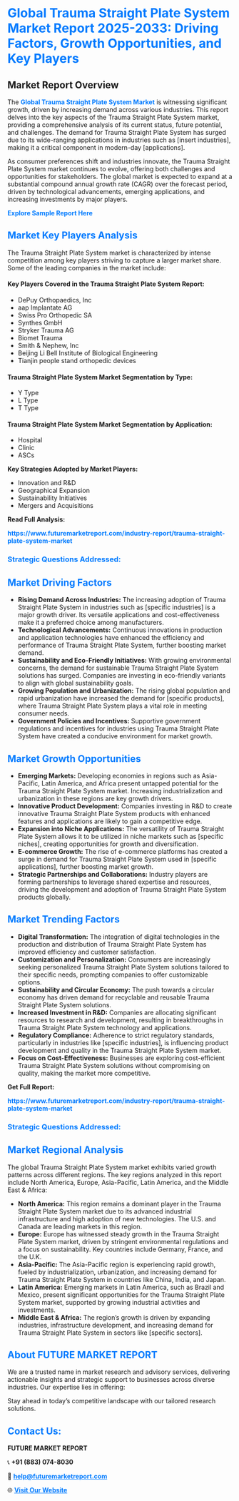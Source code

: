 <h1 style="color: #007BFF;">Global Trauma Straight Plate System Market Report 2025-2033: Driving Factors, Growth Opportunities, and Key Players</h1>

<section id="overview">
<h2>Market Report Overview</h2>
<p>The <a href="https://www.futuremarketreport.com/industry-report/trauma-straight-plate-system-market" style="color: #007BFF; text-decoration: none;"><strong>Global Trauma Straight Plate System Market</strong></a> is witnessing significant growth, driven by increasing demand across various industries. This report delves into the key aspects of the Trauma Straight Plate System market, providing a comprehensive analysis of its current status, future potential, and challenges. The demand for Trauma Straight Plate System has surged due to its wide-ranging applications in industries such as [insert industries], making it a critical component in modern-day [applications].</p>
<p>As consumer preferences shift and industries innovate, the Trauma Straight Plate System market continues to evolve, offering both challenges and opportunities for stakeholders. The global market is expected to expand at a substantial compound annual growth rate (CAGR) over the forecast period, driven by technological advancements, emerging applications, and increasing investments by major players.</p>
</section>

<section id="overview">
<p><a href="https://www.futuremarketreport.com/request-sample/reportId=54888" style="color: #007BFF; text-decoration: none;"><strong>Explore Sample Report Here</strong></a></p>
</section>

<section id="key-players">
<h2 style="color: #007BFF;">Market Key Players Analysis</h2>
<p>The Trauma Straight Plate System market is characterized by intense competition among key players striving to capture a larger market share. Some of the leading companies in the market include:</p>
<h4>Key Players Covered in the Trauma Straight Plate System Report:</h4>
<ul><li>DePuy Orthopaedics, Inc</li><li>aap Implantate AG</li><li>Swiss Pro Orthopedic SA</li><li>Synthes GmbH</li><li>Stryker Trauma AG</li><li>Biomet Trauma</li><li>Smith &amp; Nephew, Inc</li><li>Beijing Li Bell Institute of Biological Engineering</li><li>Tianjin people stand orthopedic devices</li></ul>
<h4>Trauma Straight Plate System Market Segmentation by Type:</h4>
<ul><li>Y Type</li><li>L Type</li><li>T Type</li></ul>

<h4>Trauma Straight Plate System Market Segmentation by Application:</h4>
<ul><li>Hospital</li><li>Clinic</li><li>ASCs</li></ul>
<p><strong>Key Strategies Adopted by Market Players:</strong></p>
<ul>
<li>Innovation and R&D</li>
<li>Geographical Expansion</li>
<li>Sustainability Initiatives</li>
<li>Mergers and Acquisitions</li>
</ul>
</section>

<section>
<p><strong>Read Full Analysis: </strong></p><a href="https://www.futuremarketreport.com/industry-report/trauma-straight-plate-system-market" style="color: #007BFF; text-decoration: none;"><strong>https://www.futuremarketreport.com/industry-report/trauma-straight-plate-system-market</strong></a>
<h3 style="color: #007BFF;">Strategic Questions Addressed:</h3>
</section>

<section id="driving-factors">
<h2 style="color: #007BFF;">Market Driving Factors</h2>
<ul>
<li><strong>Rising Demand Across Industries:</strong> The increasing adoption of Trauma Straight Plate System in industries such as [specific industries] is a major growth driver. Its versatile applications and cost-effectiveness make it a preferred choice among manufacturers.</li>
<li><strong>Technological Advancements:</strong> Continuous innovations in production and application technologies have enhanced the efficiency and performance of Trauma Straight Plate System, further boosting market demand.</li>
<li><strong>Sustainability and Eco-Friendly Initiatives:</strong> With growing environmental concerns, the demand for sustainable Trauma Straight Plate System solutions has surged. Companies are investing in eco-friendly variants to align with global sustainability goals.</li>
<li><strong>Growing Population and Urbanization:</strong> The rising global population and rapid urbanization have increased the demand for [specific products], where Trauma Straight Plate System plays a vital role in meeting consumer needs.</li>
<li><strong>Government Policies and Incentives:</strong> Supportive government regulations and incentives for industries using Trauma Straight Plate System have created a conducive environment for market growth.</li>
</ul>
</section>

<section id="growth-opportunities">
<h2 style="color: #007BFF;">Market Growth Opportunities</h2>
<ul>
<li><strong>Emerging Markets:</strong> Developing economies in regions such as Asia-Pacific, Latin America, and Africa present untapped potential for the Trauma Straight Plate System market. Increasing industrialization and urbanization in these regions are key growth drivers.</li>
<li><strong>Innovative Product Development:</strong> Companies investing in R&D to create innovative Trauma Straight Plate System products with enhanced features and applications are likely to gain a competitive edge.</li>
<li><strong>Expansion into Niche Applications:</strong> The versatility of Trauma Straight Plate System allows it to be utilized in niche markets such as [specific niches], creating opportunities for growth and diversification.</li>
<li><strong>E-commerce Growth:</strong> The rise of e-commerce platforms has created a surge in demand for Trauma Straight Plate System used in [specific applications], further boosting market growth.</li>
<li><strong>Strategic Partnerships and Collaborations:</strong> Industry players are forming partnerships to leverage shared expertise and resources, driving the development and adoption of Trauma Straight Plate System products globally.</li>
</ul>
</section>

<section id="trending-factors">
<h2 style="color: #007BFF;">Market Trending Factors</h2>
<ul>
<li><strong>Digital Transformation:</strong> The integration of digital technologies in the production and distribution of Trauma Straight Plate System has improved efficiency and customer satisfaction.</li>
<li><strong>Customization and Personalization:</strong> Consumers are increasingly seeking personalized Trauma Straight Plate System solutions tailored to their specific needs, prompting companies to offer customizable options.</li>
<li><strong>Sustainability and Circular Economy:</strong> The push towards a circular economy has driven demand for recyclable and reusable Trauma Straight Plate System solutions.</li>
<li><strong>Increased Investment in R&D:</strong> Companies are allocating significant resources to research and development, resulting in breakthroughs in Trauma Straight Plate System technology and applications.</li>
<li><strong>Regulatory Compliance:</strong> Adherence to strict regulatory standards, particularly in industries like [specific industries], is influencing product development and quality in the Trauma Straight Plate System market.</li>
<li><strong>Focus on Cost-Effectiveness:</strong> Businesses are exploring cost-efficient Trauma Straight Plate System solutions without compromising on quality, making the market more competitive.</li>
</ul>
</section>

<section>
<p><strong>Get Full Report: </strong></p><a href="https://www.futuremarketreport.com/industry-report/trauma-straight-plate-system-market" style="color: #007BFF; text-decoration: none;"><strong>https://www.futuremarketreport.com/industry-report/trauma-straight-plate-system-market</strong></a>
<h3 style="color: #007BFF;">Strategic Questions Addressed:</h3>
</section>


<section id="regional-analysis">
<h2 style="color: #007BFF;">Market Regional Analysis</h2>
<p>The global Trauma Straight Plate System market exhibits varied growth patterns across different regions. The key regions analyzed in this report include North America, Europe, Asia-Pacific, Latin America, and the Middle East & Africa:</p>
<ul>
<li><strong>North America:</strong> This region remains a dominant player in the Trauma Straight Plate System market due to its advanced industrial infrastructure and high adoption of new technologies. The U.S. and Canada are leading markets in this region.</li>
<li><strong>Europe:</strong> Europe has witnessed steady growth in the Trauma Straight Plate System market, driven by stringent environmental regulations and a focus on sustainability. Key countries include Germany, France, and the U.K.</li>
<li><strong>Asia-Pacific:</strong> The Asia-Pacific region is experiencing rapid growth, fueled by industrialization, urbanization, and increasing demand for Trauma Straight Plate System in countries like China, India, and Japan.</li>
<li><strong>Latin America:</strong> Emerging markets in Latin America, such as Brazil and Mexico, present significant opportunities for the Trauma Straight Plate System market, supported by growing industrial activities and investments.</li>
<li><strong>Middle East & Africa:</strong> The region’s growth is driven by expanding industries, infrastructure development, and increasing demand for Trauma Straight Plate System in sectors like [specific sectors].</li>
</ul>
</section>

<footer>
<h2 style="color: #007BFF;">About FUTURE MARKET REPORT</h2>
<p>We are a trusted name in market research and advisory services, delivering actionable insights and strategic support to businesses across diverse industries. Our expertise lies in offering:</p>

<p>Stay ahead in today’s competitive landscape with our tailored research solutions.</p>

<h2 style="color: #007BFF;">Contact Us:</h2>
<p><strong>FUTURE MARKET REPORT</strong></p>
<p>📞 <strong>+91 (883) 074-8030</strong></p>
<p>📧 <strong><a href="mailto:help@futuremarketreport.com" style="color: #007BFF;">help@futuremarketreport.com</a></strong></p>
<p>🌐 <strong><a href="https://www.futuremarketreport.com/" style="color: #007BFF;">Visit Our Website</a></strong></p>
</footer>